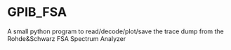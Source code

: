 # GPIB_FSA
A small python program to read/decode/plot/save the trace dump from the Rohde&amp;Schwarz FSA Spectrum Analyzer 
